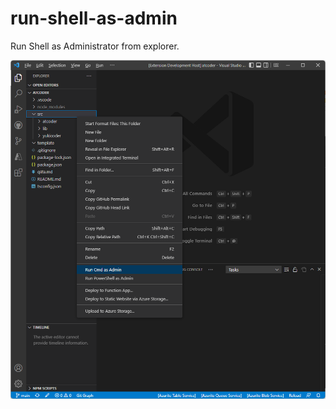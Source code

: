 # run-shell-as-admin

Run Shell as Administrator from explorer.

![run-shell-as-admin](images/run-shell-as-admin.png)